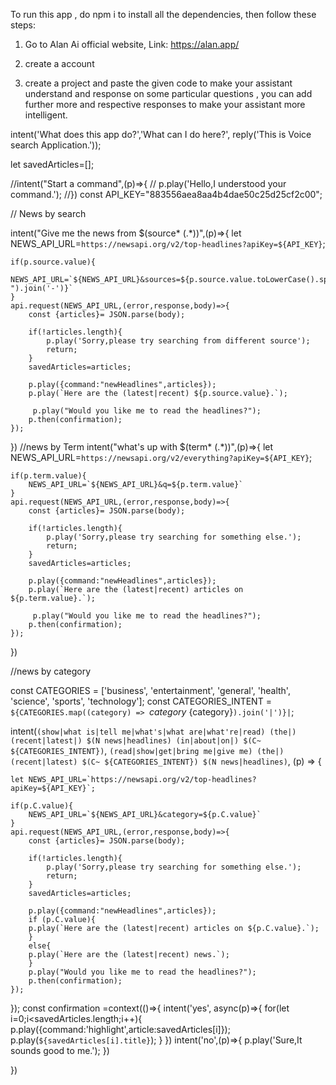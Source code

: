 To run this app , do npm i to install all the dependencies, then follow these steps:

1. Go to Alan Ai official website, Link:  https://alan.app/

2. create a account

3. create a project and paste the given code to make your assistant understand and response on  some particular questions , you can add further more and respective responses to make your assistant more intelligent.


intent('What does this app do?','What can I do here?',
      reply('This is Voice search Application.'));

let savedArticles=[];

//intent("Start a command",(p)=>{
  //    p.play('Hello,I understood your command.');
//})
const API_KEY="883556aea8aa4b4dae50c25d25cf2c00";

// News by search

intent("Give me the news from $(source* (.*))",(p)=>{
    let NEWS_API_URL=`https://newsapi.org/v2/top-headlines?apiKey=${API_KEY}`;
    
    if(p.source.value){
        NEWS_API_URL=`${NEWS_API_URL}&sources=${p.source.value.toLowerCase().split(" ").join('-')}`
    }
    api.request(NEWS_API_URL,(error,response,body)=>{
        const {articles}= JSON.parse(body);
        
        if(!articles.length){
            p.play('Sorry,please try searching from different source');
            return;
        }
        savedArticles=articles;
        
        p.play({command:"newHeadlines",articles});
        p.play(`Here are the (latest|recent) ${p.source.value}.`);
        
         p.play("Would you like me to read the headlines?");
        p.then(confirmation);
    });
})
//news by Term
intent("what\'s up with $(term* (.*))",(p)=>{
    let NEWS_API_URL=`https://newsapi.org/v2/everything?apiKey=${API_KEY}`;
    
    if(p.term.value){
        NEWS_API_URL=`${NEWS_API_URL}&q=${p.term.value}`
    }
    api.request(NEWS_API_URL,(error,response,body)=>{
        const {articles}= JSON.parse(body);
        
        if(!articles.length){
            p.play('Sorry,please try searching for something else.');
            return;
        }
        savedArticles=articles;
        
        p.play({command:"newHeadlines",articles});
        p.play(`Here are the (latest|recent) articles on ${p.term.value}.`);
        
         p.play("Would you like me to read the headlines?");
        p.then(confirmation);
    });
})

//news by category

const CATEGORIES = ['business', 'entertainment', 'general', 'health', 'science', 'sports', 'technology'];
const CATEGORIES_INTENT = `${CATEGORIES.map((category) => `${category}~${category}`).join('|')}|`;

intent(`(show|what is|tell me|what's|what are|what're|read) (the|) (recent|latest|) $(N news|headlines) (in|about|on|) $(C~ ${CATEGORIES_INTENT})`,
  `(read|show|get|bring me|give me) (the|) (recent|latest) $(C~ ${CATEGORIES_INTENT}) $(N news|headlines)`, (p) => {
    

    let NEWS_API_URL=`https://newsapi.org/v2/top-headlines?apiKey=${API_KEY}`;
    
    if(p.C.value){
        NEWS_API_URL=`${NEWS_API_URL}&category=${p.C.value}`
    }
    api.request(NEWS_API_URL,(error,response,body)=>{
        const {articles}= JSON.parse(body);
        
        if(!articles.length){
            p.play('Sorry,please try searching for something else.');
            return;
        }
        savedArticles=articles;
        
        p.play({command:"newHeadlines",articles});
        if (p.C.value){
        p.play(`Here are the (latest|recent) articles on ${p.C.value}.`);           
        }
        else{
        p.play(`Here are the (latest|recent) news.`);           
        }
        p.play("Would you like me to read the headlines?");
        p.then(confirmation);
    });
});
const confirmation =context(()=>{
    intent('yes', async(p)=>{
       for(let i=0;i<savedArticles.length;i++){
           p.play({command:'highlight',article:savedArticles[i]});
           p.play(`${savedArticles[i].title}`);
       } 
    })
    intent('no',(p)=>{
        p.play('Sure,It sounds good to me.');
    })
    
})
